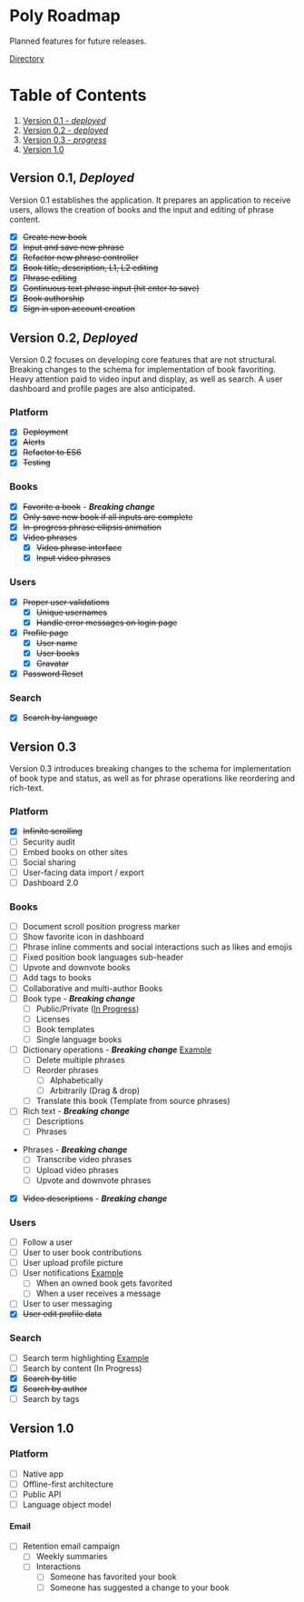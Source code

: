# Poly Roadmap

Planned features for future releases.

[Directory](https://github.com/wikitongues/poly#poly)

# Table of Contents
  1. [Version 0.1 - *deployed*](#version-01-deployed)
  1. [Version 0.2 - *deployed*](#version-02-deployed)
  1. [Version 0.3 - *progress*](#version--03)
  1. [Version 1.0](#version-10)

## Version 0.1, *Deployed*

Version 0.1 establishes the application. It prepares an application to receive users, allows the creation of books and the input and editing of phrase content.
- [x] ~~Create new book~~
- [x] ~~Input and save new phrase~~
- [x] ~~Refactor new phrase controller~~
- [x] ~~Book title, description, L1, L2 editing~~
- [x] ~~Phrase editing~~
- [x] ~~Continuous text phrase input (hit enter to save)~~
- [x] ~~Book authorship~~
- [x] ~~Sign in upon account creation~~

## Version 0.2, *Deployed*

Version 0.2 focuses on developing core features that are not structural. Breaking changes to the schema for implementation of book favoriting. Heavy attention paid to video input and display, as well as search. A user dashboard and profile pages are also anticipated.

### Platform
- [x] ~~Deployment~~
- [x] ~~Alerts~~
- [x] ~~Refactor to ES6~~
- [x] ~~Testing~~

### Books
- [x] ~~Favorite a book~~ - ***Breaking change***
- [x] ~~Only save new book if all inputs are complete~~
- [x] ~~In-progress phrase ellipsis animation~~
- [x] ~~Video phrases~~
  - [x] ~~Video phrase interface~~
  - [x] ~~Input video phrases~~

### Users
- [x] ~~Proper user validations~~
  - [x] ~~Unique usernames~~
  - [x] ~~Handle error messages on login page~~
- [x] ~~Profile page~~
  - [x] ~~User name~~
  - [x] ~~User books~~
  - [x] ~~Gravatar~~
- [x] ~~Password Reset~~

### Search
- [x] ~~Search by language~~

## Version  0.3

Version 0.3 introduces breaking changes to the schema for implementation of book type and status, as well as for phrase operations like reordering and rich-text.

### Platform
- [x] ~~Infinite scrolling~~
- [ ] Security audit
- [ ] Embed books on other sites
- [ ] Social sharing
- [ ] User-facing data import / export
- [ ] Dashboard 2.0

### Books
- [ ] Document scroll position progress marker
- [ ] Show favorite icon in dashboard
- [ ] Phrase inline comments and social interactions such as likes and emojis
- [ ] Fixed position book languages sub-header
- [ ] Upvote and downvote books
- [ ] Add tags to books
- [ ] Collaborative and multi-author Books
- [ ] Book type - ***Breaking change***
  - [ ] Public/Private ([In Progress](https://github.com/wikitongues/poly/tree/draft-books))
  - [ ] Licenses
  - [ ] Book templates
  - [ ] Single language books
- [ ] Dictionary operations - ***Breaking change*** [Example](https://facebook.github.io/draft-js/docs/overview.html#content)
  - [ ] Delete multiple phrases
  - [ ] Reorder phrases
    - [ ] Alphabetically
    - [ ] Arbitrarily (Drag & drop)
  - [ ] Translate this book (Template from source phrases)
- [ ] Rich text - ***Breaking change***
  - [ ] Descriptions
  - [ ] Phrases
- Phrases - ***Breaking change***
  - [ ] Transcribe video phrases
  - [ ] Upload video phrases
  - [ ] Upvote and downvote phrases
- [x] ~~Video descriptions~~ - ***Breaking change***

### Users
- [ ] Follow a user
- [ ] User to user book contributions
- [ ] User upload profile picture
- [ ] User notifications [Example](https://gorails.com/episodes/in-app-messaging-between-users)
  - [ ] When an owned book gets favorited
  - [ ] When a user receives a message
- [ ] User to user messaging
- [x] ~~User edit profile data~~

### Search
- [ ] Search term highlighting [Example](https://github.com/bvaughn/react-highlight-words)
- [ ] Search by content (In Progress)
- [x] ~~Search by title~~
- [x] ~~Search by author~~
- [ ] Search by tags

## Version 1.0

### Platform
- [ ] Native app
- [ ] Offline-first architecture
- [ ] Public API
- [ ] Language object model

#### Email
- [ ] Retention email campaign
  - [ ] Weekly summaries
  - [ ] Interactions
    - [ ] Someone has favorited your book
    - [ ] Someone has suggested a change to your book

